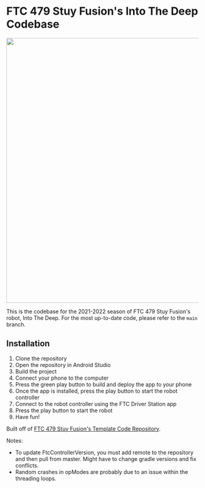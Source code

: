 # FTC 479 Stuy Fusion's Into The Deep Codebase

<img width="693" src="https://i.ibb.co/Jn3nbHg/68747470733a2f2f692e6962622e636f2f4a6470323242712f6c6f676f2d64393230396133392e706e67-1.png" />

This is the codebase for the 2021-2022 season of FTC 479 Stuy Fusion's robot, Into The Deep.
For the most up-to-date code, please refer to the `main` branch.

## Installation

1. Clone the repository
2. Open the repository in Android Studio
3. Build the project
4. Connect your phone to the computer
5. Press the green play button to build and deploy the app to your phone
6. Once the app is installed, press the play button to start the robot controller
7. Connect to the robot controller using the FTC Driver Station app
8. Press the play button to start the robot
9. Have fun!

Built off
of [FTC 479 Stuy Fusion's Template Code Repository](https://github.com/fusion479/commandrr1-template).

Notes:
- To update FtcControllerVersion, you must add remote to the repository and then pull from
master. Might have to change gradle versions and fix conflicts.
- Random crashes in opModes are probably due to an issue within the threading loops.